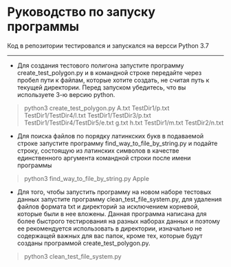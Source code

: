 **Руководство по запуску программы**
=====================

 Код в репозитории тестировался и запускался на версси Python 3.7
 ***
 * Для создания тестового полигона запустите программу create_test_polygon.py и в командной строке передайте через пробел пути к файлам, которые хотите создать, не считая путь к текущей директории. Перед запуском убедитесь, что вы используете 3-ю версию python.
 >python3 create_test_polygon.py A.txt TestDir1/p.txt TestDir1/TestDir4/l.txt TestDir1/TestDir3/p.txt TestDir1/TestDir4/TestDir5/e.txt g.txt h.txt TestDir1/m.txt TestDir2/n.txt
 * Для поиска файлов по порядку латинкских букв в подаваемой строке запустите программу find_way_to_file_by_string.py и подайте строку, состоящую из латинских символов в качестве единственного аргумента командной строки после имени программы
  >python3 find_way_to_file_by_string.py Apple
 * Для того, чтобы запустить программу на новом наборе тестовых данных запустите программу clean_test_file_system.py, для удаления файлов формата txt и директорий за исключением корневой, которые были в нее вложены. Данная программа написана для более быстрого тестирования на разных наборах данных и поэтому ее рекомендуется использовать в директории, изначально не содержащей важных для вас папок, кроме тех, которые будут созданы программой create_test_polygon.py.
 >python3 clean_test_file_system.py
